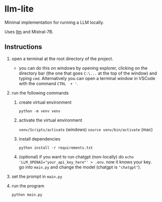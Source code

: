 # llm-lite

Minimal implementation for running a LLM locally.

Uses [llm](https://llm.datasette.io/en/stable/index.html) and Mistral-7B.

## Instructions

1. open a terminal at the root directory of the project.

    - you can do this on windows by opening explorer, clicking on the directory bar (the one that goes `C:\...` at the top of the window) and typing `cmd`. Alternatively you can open a terminal window in VSCode with the command `CTRL  + '`.

1. run the following commands

    1. create virtual environment

        `python -m venv venv`

    1. activate the virtual environment

        `venv/Scripts/activate` (windows)
        `source venv/bin/activate` (mac)

    1. install dependencies

        `python install -r requirements.txt`

    1. (optional) if you want to run chatgpt (non-locally) do `echo 'LLM_OPENAI="your_api_key_here"' > .env`. now it knows your key. go into `main.py` and change the model (chatgpt is `"chatgpt"`).

1. set the prompt in `main.py`

1. run the program

    `python main.py`

